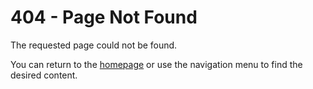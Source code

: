 # 404 - Page Not Found

The requested page could not be found.

You can return to the [homepage](./) or use the navigation menu to find the desired content.
